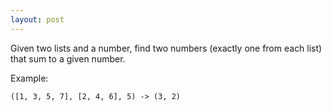 ```yaml
---
layout: post
---
```

Given two lists and a number, find two numbers (exactly one from each list) that sum to a given number.

Example: 

    ([1, 3, 5, 7], [2, 4, 6], 5) -> (3, 2)

